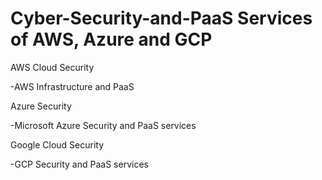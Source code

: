 # Cyber-Security-and-PaaS Services of AWS, Azure and GCP

AWS Cloud Security

-AWS Infrastructure and PaaS

Azure Security

-Microsoft Azure Security and PaaS services

Google Cloud Security

-GCP Security and PaaS services

